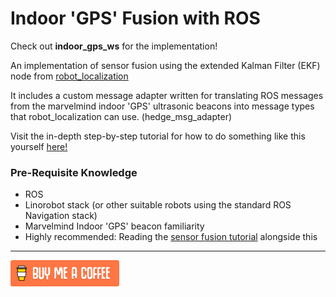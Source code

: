 # Indoor 'GPS' Fusion with ROS

Check out **indoor_gps_ws** for the implementation!

An implementation of sensor fusion using the extended Kalman Filter (EKF) node from [robot_localization](http://wiki.ros.org/robot_localization) 

It includes a custom message adapter written for translating ROS messages from the marvelmind indoor 'GPS' ultrasonic beacons into message types that robot_localization can use. (hedge_msg_adapter)

Visit the in-depth step-by-step tutorial for how to do something like this yourself [here!](https://github.com/methylDragon/ros-sensor-fusion-tutorial)



### Pre-Requisite Knowledge

- ROS
- Linorobot stack (or other suitable robots using the standard ROS Navigation stack)
- Marvelmind Indoor 'GPS' beacon familiarity
- Highly recommended: Reading the [sensor fusion tutorial](https://github.com/methylDragon/ros-sensor-fusion-tutorial) alongside this



---

[![Yeah! Buy the DRAGON a COFFEE!](./assets/COFFEE%20BUTTON%20%E3%83%BE(%C2%B0%E2%88%87%C2%B0%5E).png)](https://www.buymeacoffee.com/methylDragon)